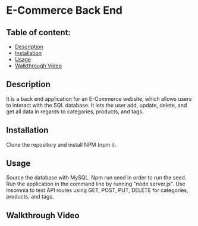 # E-Commerce Back End

## Table of content: 
  - [Description](#description)
  - [Installation](#installation)
  - [Usage](#usage)
  - [Walkthrough Video](#walkthrough-video)

## Description <a id="description"></a>
It is a back end application for an E-Commerce website, which allows users to interact with the SQL database. It lets the user add, update, delete, and get all data in regards to categories, products, and tags. 
## Installation <a id="installation"></a>
Clone the repository and install NPM (npm i). 
## Usage <a id="usage"></a>
Source the database with MySQL. Npm run seed in order to run the seed. Run the application in the command line by running "node server.js". Use Insomnia to test API routes using GET, POST, PUT, DELETE for categories, products, and tags.
## Walkthrough Video <a id="walkthrough-video"></a>
